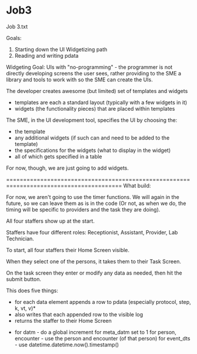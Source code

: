 # Job3
Job 3.txt

Goals:
1. Starting down the UI Widgetizing path
2. Reading and writing pdata

Widgeting Goal: UIs with "no-programming" - the programmer is not directly developing screens the user sees, rather providing to the SME a library and tools to work with so the SME can create the UIs. 

The developer creates awesome (but limited) set of templates and widgets
  - templates are each a standard layout (typically with a few widgets in it)
  - widgets (the functionality pieces) that are placed within templates

The SME, in the UI development tool, specifies the UI by choosing the:
  - the template
  - any additional widgets (if such can and need to be added to the template)
  - the specifications for the widgets (what to display in the widget)
  - all of which gets specified in a table

For now, though, we are just going to add widgets. 


========================================================================================
What build:

For now, we aren't going to use the timer functions. We will again in the future, so we can leave them as is in the code (Or not, as when we do, the timing will be specific to providers and the task they are doing). 

All four staffers show up at the start. 

Staffers have four different roles: Receptionist, Assistant, Provider, Lab Technician.

To start, all four staffers their Home Screen visible.

When they select one of the persons, it takes them to their Task Screen.

On the task screen they enter or modify any data as needed, then hit the submit button. 

This does five things:
- for each data element appends a row to pdata  (especially protocol, step, k, vt, v)*
- also writes that each appended row to the visible log
- returns the staffer to their Home Screen

* for datm - do a global increment
  for meta_datm set to 1
  for person, encounter - use the person and encounter (of that person)
  for event_dts - use datetime.datetime.now().timestamp()
